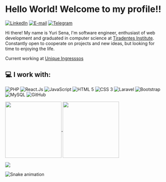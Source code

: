 # Hello World! Welcome to my profile!!
[![LinkedIn](https://img.shields.io/badge/-yurisn-blue?style=for-the-badge&logo=LinkedIn&logoColor=white&color=black&link=https://www.linkedin.com/in/yurisn/)](https://www.linkedin.com/in/yurisn/ "LinkedIn") 
[![E-mail](https://img.shields.io/badge/-dev.yurisn@gmail.com-c14438?style=for-the-badge&logo=Gmail&logoColor=white&color=black&link=mailto:dev.yurisn@gmail.com?subject=Olá,%20Yuri%20)](mailto:dev.yurisn@gmail.com?subject=Olá,%20Yuri!%20 "E-mail")
[![Telegram](https://img.shields.io/badge/-@yurisn1-0088CC?style=for-the-badge&logo=Telegram&logoColor=white&color=black&link=https://t.me/yurisn1/)](https://t.me/yurisn1 "Telegram") 


Hi there! My name is Yuri Sena, I'm software engineer, enthusiast of web development and graduated in computer science at [Tiradentes Institute](https://al.unit.br/ "Centro Universitário Tiradentes"). Constantly open to cooperate on projects and new ideas, but looking for time to enjoying the life.

Current working at [Unique Ingresssos](https://github.com/unique-ingressos "Unique Ingressos")

## 💻 I work with: 
  ![PHP](https://img.shields.io/badge/-PHP-563D7C?style=for-the-badge&logo=PHP&logoColor=white) 
  ![React.Js](https://shields.io/badge/react-black?logo=react&style=for-the-badge)
  ![JavaScript](https://img.shields.io/badge/-JavaScript-black?style=for-the-badge&logo=JavaScript) 
  ![HTML 5](https://img.shields.io/badge/-HTML%205-E34F26?style=for-the-badge&logo=HTML5&logoColor=white) 
  ![CSS 3](https://img.shields.io/badge/-CSS%203-1572B6?style=for-the-badge&logo=CSS3) 
  ![Laravel](https://img.shields.io/badge/-Laravel-FCA121?style=for-the-badge&logo=Laravel&logoColor=white&color=red) 
  ![Bootstrap](https://img.shields.io/badge/-Bootstrap-ccc?style=for-the-badge&logo=Bootstrap) 
  ![MySQL](https://img.shields.io/badge/-MySQL-blue?style=for-the-badge&logo=MySQL&logoColor=white) 
  ![GitHub](https://img.shields.io/badge/-Git-181717?style=for-the-badge&logo=Git) 

<a href="https://github.com/yurissena/">
  <img height="180em" align="center" src="https://github-readme-stats.vercel.app/api?username=yurisn1&show_icons=true&hide_border=true&theme=tokyonight&count_private=true" />
</a>
<a href="https://github.com/yurissena/">
  <img height="180em" align="center" src="https://github-readme-stats.vercel.app/api/top-langs/?username=yurisn1&show_icons=true&hide_border=true&layout=compact&langs_count=8&theme=tokyonight&count_private=true" />
</a>

![](https://hit.yhype.me/github/profile?user_id=42280089)

![Snake animation](https://github.com/yurissena/yurissena/blob/output/github-contribution-grid-snake.svg)
